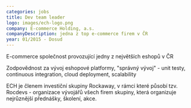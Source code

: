 ```yaml
---
categories: jobs
title: Dev team leader
logo: images/ech-logo.png
company: E-commerce Holding, a.s.
companyDescription: jedna z top e-commerce firem v ČR
year: 01/2015 - Dosud
---
```



E-commerce společnost provozující jedny z největších eshopů v ČR

Zodpovědnost za vývoj eshopové platformy, "správný vývoj" - unit testy, continuous integration, cloud deployment, scalability

ECH je členem investiční skupiny Rockaway, v rámci které působí tzv. Rocdevs - organizace vývojářů všech firem skupiny, která organizuje nejrůznější přednášky, školení, akce.
